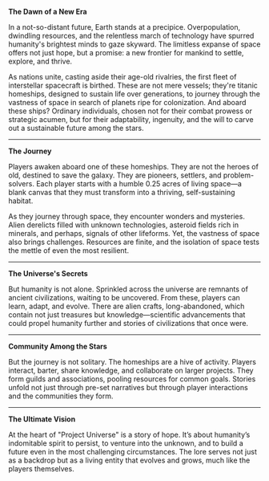 **The Dawn of a New Era**

In a not-so-distant future, Earth stands at a precipice. Overpopulation, dwindling resources, and the relentless march of technology have spurred humanity's brightest minds to gaze skyward. The limitless expanse of space offers not just hope, but a promise: a new frontier for mankind to settle, explore, and thrive.

As nations unite, casting aside their age-old rivalries, the first fleet of interstellar spacecraft is birthed. These are not mere vessels; they're titanic homeships, designed to sustain life over generations, to journey through the vastness of space in search of planets ripe for colonization. And aboard these ships? Ordinary individuals, chosen not for their combat prowess or strategic acumen, but for their adaptability, ingenuity, and the will to carve out a sustainable future among the stars.

---

**The Journey**

Players awaken aboard one of these homeships. They are not the heroes of old, destined to save the galaxy. They are pioneers, settlers, and problem-solvers. Each player starts with a humble 0.25 acres of living space—a blank canvas that they must transform into a thriving, self-sustaining habitat.

As they journey through space, they encounter wonders and mysteries. Alien derelicts filled with unknown technologies, asteroid fields rich in minerals, and perhaps, signals of other lifeforms. Yet, the vastness of space also brings challenges. Resources are finite, and the isolation of space tests the mettle of even the most resilient.

---

**The Universe's Secrets**

But humanity is not alone. Sprinkled across the universe are remnants of ancient civilizations, waiting to be uncovered. From these, players can learn, adapt, and evolve. There are alien crafts, long-abandoned, which contain not just treasures but knowledge—scientific advancements that could propel humanity further and stories of civilizations that once were.

---

**Community Among the Stars**

But the journey is not solitary. The homeships are a hive of activity. Players interact, barter, share knowledge, and collaborate on larger projects. They form guilds and associations, pooling resources for common goals. Stories unfold not just through pre-set narratives but through player interactions and the communities they form.

---

**The Ultimate Vision**

At the heart of "Project Universe" is a story of hope. It’s about humanity’s indomitable spirit to persist, to venture into the unknown, and to build a future even in the most challenging circumstances. The lore serves not just as a backdrop but as a living entity that evolves and grows, much like the players themselves.